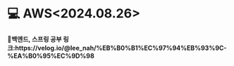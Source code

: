 <h1>💻 AWS<2024.08.26></h1>


<h4>📖백엔드, 스프링 공부
링크:https://velog.io/@lee_nah/%EB%B0%B1%EC%97%94%EB%93%9C-%EA%B0%95%EC%9D%98